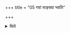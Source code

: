+++
title = "05 गवां सङ्ख्या भवति"

+++

<details><summary>थिते</summary>

गवां सङ्ख्या भवति ५
</details>
